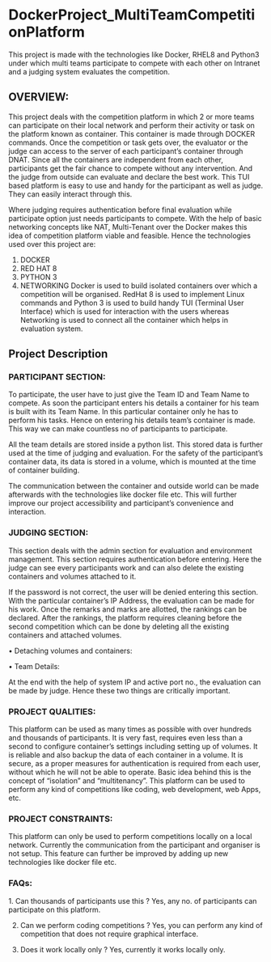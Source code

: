 # DockerProject_MultiTeamCompetitionPlatform
This project is made with the technologies like Docker, RHEL8 and Python3 under which multi teams participate to compete with each other on Intranet and a judging system evaluates the competition.

<h2>OVERVIEW:</h2>
This project deals with the competition platform in which 2 or more teams can participate on their local network and perform their activity or task on the platform known as container. This container is made through DOCKER commands. Once the competition or task gets over, the evaluator or the judge can access to the server of each participant’s container through DNAT.  Since all the containers are independent from each other, participants get the fair chance to compete without any intervention. And the judge from outside can evaluate and declare the best work.
This TUI based platform is easy to use and handy for the participant as well as judge. They can easily interact through this. 

 
Where judging requires authentication before final evaluation while participate option just needs participants to compete.
With the help of basic networking concepts like NAT, Multi-Tenant over the Docker makes this idea of competition platform viable and feasible. Hence the technologies used over this project are:
1.	DOCKER
2.	RED HAT 8
3.	PYTHON 3
4.	NETWORKING
Docker is used to build isolated containers over which a competition will be organised. RedHat 8 is used to implement Linux commands and Python 3 is used to build handy TUI (Terminal User Interface) which is used for interaction with the users whereas Networking is used to connect all the container which helps in evaluation system.


<h2> Project Description</h2>
<h3>PARTICIPANT SECTION:</h3>
To participate, the user have to just give the Team ID and Team Name to compete. As soon the participant enters his details a container for his team is built with its Team Name. In this particular container only he has to perform his tasks.
Hence on entering his details team’s container is made. This way we can make countless no of participants to participate.
 
All the team details are stored inside a python list. This stored data is further used at the time of judging and evaluation. For the safety of the participant’s container data, its data is stored in a volume, which is mounted at the time of container building.
 
The communication between the container and outside world can be made afterwards with the technologies like docker file etc. This will further improve our project accessibility and participant’s convenience and interaction.

<h3>JUDGING SECTION:</h3>
This section deals with the admin section for evaluation and environment management. This section requires authentication before entering. Here the judge can see every participants work and can also delete the existing containers and volumes attached to it.
 
If the password is not correct, the user will be denied entering this section. With the particular container’s IP Address, the evaluation can be made for his work. Once the remarks and marks are allotted, the rankings can be declared.
After the rankings, the platform requires cleaning before the second competition which can be done by deleting all the existing containers and attached volumes.

•	Detaching volumes and containers:
 
•	Team Details:
 
At the end with the help of system IP and active port no., the evaluation can be made by judge. Hence these two things are critically important.


<h3>PROJECT QUALITIES:</h3>
This platform can be used as many times as possible with over hundreds and thousands of participants.
It is very fast, requires even less than a second to configure container’s settings including setting up of volumes.
It is reliable and also backup the data of each container in a volume.
It is secure, as a proper measures for authentication is required from each user, without which he will not be able to operate.
Basic idea behind this is the concept of “isolation” and “multitenancy”.
This platform can be used to perform any kind of competitions like coding, web development, web Apps, etc. 
 
<h3>PROJECT CONSTRAINTS:</h3>
This platform can only be used to perform competitions locally on a local network. Currently the communication from the participant and organiser is not setup. This feature can further be improved by adding up new technologies like docker file etc.

<h3>FAQs:</h3>
1.	Can thousands of participants use this ?
Yes, any no. of participants can participate on this platform.

2.	Can we perform coding competitions ?
Yes, you can perform any kind of competition that does not require graphical interface.

3.	Does it work locally only ?
Yes, currently it works locally only.
